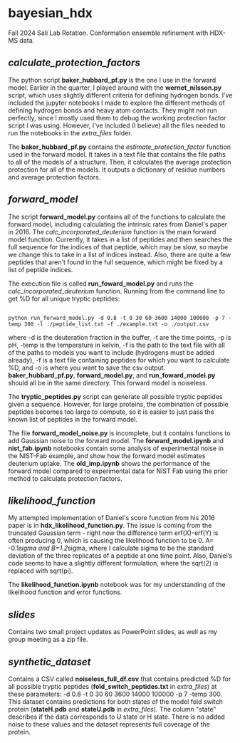 # bayesian_hdx
Fall 2024 Sali Lab Rotation. Conformation ensemble refinement with HDX-MS data. 

## _calculate_protection_factors_
The python script **baker_hubbard_pf.py** is the one I use in the forward model. Earlier in the quarter, I played around with the **wernet_nilsson.py** script, which uses slightly different criteria for defining hydrogen bonds. I've included the jupyter notebooks I made to explore the different methods of defining hydrogen bonds and heavy atom contacts. They might not run perfectly, since I mostly used them to debug the working protection factor script I was using. However, I've included (I believe) all the files needed to run the notebooks in the _extra_files_ folder. 

The **baker_hubbard_pf.py** contains the _estimate_protection_factor_ function used in the forward model. It takes in a text file that contains the file paths to all of the models of a structure. Then, it calculates the average protection protection for all of the models. It outputs a dictionary of residue numbers and average protection factors. 

## _forward_model_

The script **forward_model.py** contains all of the functions to calculate the forward model, including calculating the intrinsic rates from Daniel's paper in 2016. The _calc_incorporated_deuterium_ function is the main forward model function. Currently, it takes in a list of peptides and then searches the full sequence for the indices of that peptide, which may be slow, so maybe we change this to take in a list of indices instead. Also, there are quite a few peptides that aren't found in the full sequence, which might be fixed by a list of peptide indices. 

The execution file is called **run_foward_model.py** and runs the _calc_incorporated_deuterium_ function. Running from the command line to get %D for all unique tryptic peptides: 

```

python run_forward_model.py -d 0.8 -t 0 30 60 3600 14000 100000 -p 7 -temp 300 -l ./peptide_list.txt -f ./example.txt -o ./output.csv 

```

where -d is the deuteration fraction in the buffer, -t are the time points, -p is pH, -temp is the temperature in kelvin, -f is the path to the text file with all of the paths to models you want to include (hydrogens must be added already), -f is a text file containing peptides for which you want to calculate %D, and -o is where you want to save the csv output. **baker_hubbard_pf.py**, **forward_model.py**, and **run_foward_model.py** should all be in the same directory. This forward model is noiseless. 

The **tryptic_peptides.py** script can generate all possible tryptic peptides given a sequence. However, for large proteins, the combination of possible peptides becomes too large to compute, so it is easier to just pass the known list of peptides in the forward model. 

The file **forward_model_noise.py** is incomplete, but it contains functions to add Gaussian noise to the forward model. The **forward_model.ipynb** and **nist_fab.ipynb** notebooks contain some analysis of experimental noise in the NIST-Fab example, and show how the forward model estimates deuterium uptake. The **old_imp.ipynb** shows the performance of the forward model compared to experimental data for NIST Fab using the prior method to calculate protection factors. 

## _likelihood_function_

My attempted implementation of Daniel's score function from his 2016 paper is in **hdx_likelihood_function.py**. The issue is coming from the truncated Gaussian term - right now the difference term erf(X)-erf(Y) is often producing 0, which is causing the likelihood function to be 0. A= -0.1*sigma and B=1.2*sigma, where I calculate sigma to be the standard deviation of the three replicates of a peptide at one time point. Also, Daniel’s code seems to have a slightly different formulation, where the sqrt(2) is replaced with sqrt(pi). 

The **likelihood_function.ipynb** notebook was for my understanding of the likelihood function and error functions. 

## _slides_

Contains two small project updates as PowerPoint slides, as well as my group meeting as a zip file.

## _synthetic_dataset_

Contains a CSV called **noiseless_full_df.csv** that contains predicted %D for all possible tryptic peptides (**fold_switch_peptides.txt** in _extra_files_) at these parameters: -d 0.8 -t 0 30 60 3600 14000 100000 -p 7 -temp 300. This dataset contains predictions for both states of the model fold switch protein (**stateH.pdb** and **stateU.pdb** in _extra_files_). The column "state" describes if the data corresponds to U state or H state. There is no added noise to these values and the dataset represents full coverage of the protein. 
 
